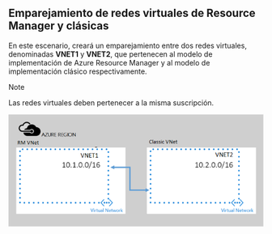 ## <a name="peering-virtual-networks-from-rm-to-classic"></a>Emparejamiento de redes virtuales de Resource Manager y clásicas
En este escenario, creará un emparejamiento entre dos redes virtuales, denominadas **VNET1** y **VNET2**, que pertenecen al modelo de implementación de Azure Resource Manager y al modelo de implementación clásico respectivamente.

> [!NOTE]
> Las redes virtuales deben pertenecer a la misma suscripción.
> 
> 

![escenario de implementación asm a arm](./media/virtual-networks-create-vnetpeering-scenario-asmtoarm-include/figure01.PNG)



<!--HONumber=Nov16_HO2-->


